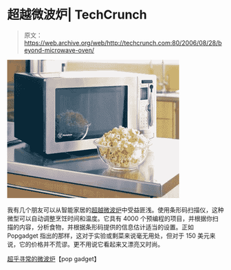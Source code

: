 # 超越微波炉| TechCrunch

> 原文：<https://web.archive.org/web/http://techcrunch.com:80/2006/08/28/beyond-microwave-oven/>

![](img/f6a47da55ea87f0632a6ea2ff0afb9dc.png)

我有几个朋友可以从智能家居的[超越微波炉](https://web.archive.org/web/20151220091852/http://www.smarthome.com/13041.html)中受益匪浅。使用条形码扫描仪，这种微型可以自动调整烹饪时间和温度。它具有 4000 个预编程的项目，并根据你扫描的内容，分析食物，并根据条形码提供的信息估计适当的设置。正如 Popgadget 指出的那样，这对于实验或剩菜来说毫无用处，但对于 150 美元来说，它的价格并不荒谬。更不用说它看起来又漂亮又时尚。

[超乎寻常的微波炉](https://web.archive.org/web/20151220091852/http://www.popgadget.net/2006/08/a_microwave_bey.php)【pop gadget】